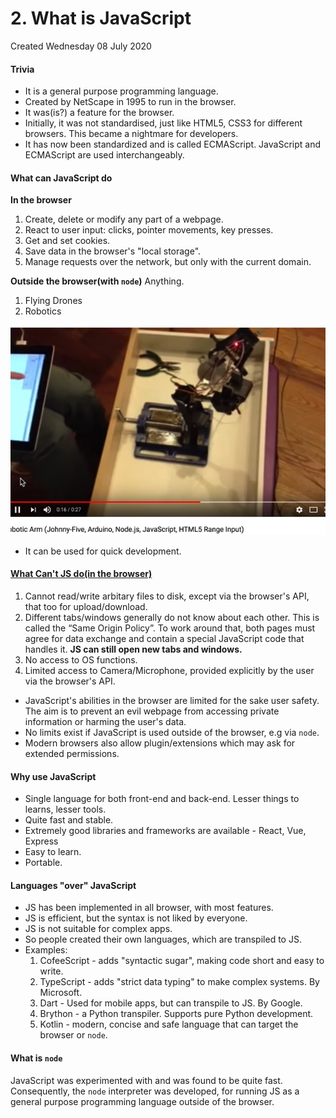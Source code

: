 # 2. What is JavaScript
Created Wednesday 08 July 2020

#### Trivia

* It is a general purpose programming language.
* Created by NetScape in 1995 to run in the browser.
* It was(is?) a feature for the browser.
* Initially, it was not standardised, just like HTML5, CSS3 for different browsers. This became a nightmare for developers.
* It has now been standardized and is called ECMAScript. JavaScript and ECMAScript are used interchangeably.


#### What can JavaScript do
**In the browser**

1. Create, delete or modify any part of a webpage.
2. React to user input: clicks, pointer movements, key presses.
3. Get and set cookies.
4. Save data in the browser's "local storage".
5. Manage requests over the network, but only with the current domain.


**Outside the browser(with ``node``)**
Anything.

1. Flying Drones
2. Robotics

![](vault/3._JavaScript/1._JS_Basics/2._What_is_JavaScript/pasted_image.png)

* It can be used for quick development.


#### [What Can't JS do(in the browser)](https://javascript.info/intro#what-can-t-in-browser-javascript-do)

1. Cannot read/write arbitary files to disk, except via the browser's API, that too for upload/download.
2. Different tabs/windows generally do not know about each other. This is called the “Same Origin Policy”. To work around that, both pages must agree for data exchange and contain a special JavaScript code that handles it. **JS can still open new tabs and windows.**
3. No access to OS functions.
4. Limited access to Camera/Microphone, provided explicitly by the user via the browser's API.



* JavaScript's abilities in the browser are limited for the sake user safety. The aim is to prevent an evil webpage from accessing private information or harming the user's data.
* No limits exist if JavaScript is used outside of the browser, e.g via ``node``.
* Modern browsers also allow plugin/extensions which may ask for extended permissions.


#### Why use JavaScript

* Single language for both front-end and back-end. Lesser things to learns, lesser tools.
* Quite fast and stable.
* Extremely good libraries and frameworks are available - React, Vue, Express
* Easy to learn.
* Portable.


#### Languages "over" JavaScript

* JS has been implemented in all browser, with most features.
* JS is efficient, but the syntax is not liked by everyone.
* JS is not suitable for complex apps.
* So people created their own languages, which are transpiled to JS.
* Examples:
	1. CofeeScript - adds "syntactic sugar", making code short and easy to write.
	2. TypeScript - adds "strict data typing" to make complex systems. By Microsoft.
	3. Dart - Used for mobile apps, but can transpile to JS. By Google.
	4. Brython - a Python transpiler. Supports pure Python development.
	5. Kotlin - modern, concise and safe language that can target the browser or ``node``.


#### What is ``node``
JavaScript was experimented with and was found to be quite fast. Consequently, the ``node`` interpreter was developed, for running JS as a general purpose programming language outside of the browser.

